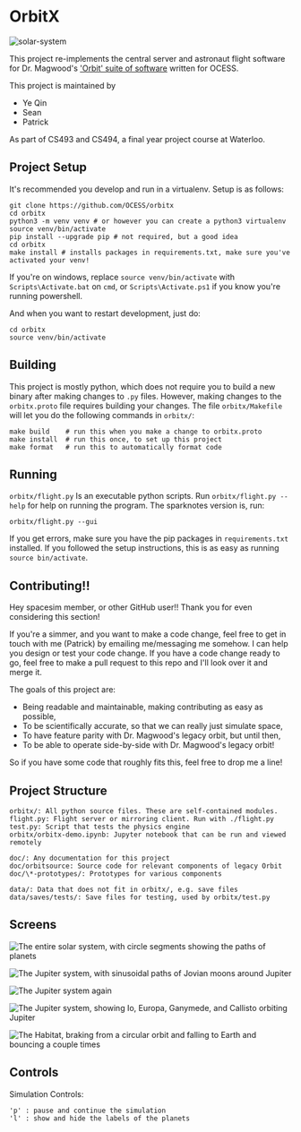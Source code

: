 # OrbitX

![solar-system](https://user-images.githubusercontent.com/1498589/48948260-e1f90800-ef01-11e8-9835-f5f472604720.PNG)

This project re-implements the central server and astronaut flight software for
Dr. Magwood's
['Orbit' suite of software](http://www.wiki.spacesim.org/index.php/Orbit)
written for OCESS.

This project is maintained by
- Ye Qin
- Sean
- Patrick

As part of CS493 and CS494, a final year project course at Waterloo.

## Project Setup

It's recommended you develop and run in a virtualenv. Setup is as follows:

```
git clone https://github.com/OCESS/orbitx
cd orbitx
python3 -m venv venv # or however you can create a python3 virtualenv
source venv/bin/activate
pip install --upgrade pip # not required, but a good idea
cd orbitx
make install # installs packages in requirements.txt, make sure you've activated your venv!
```

If you're on windows, replace `source venv/bin/activate` with
`Scripts\Activate.bat` on `cmd`, or `Scripts\Activate.ps1` if you know you're
running powershell.

And when you want to restart development, just do:

```
cd orbitx
source venv/bin/activate
```

## Building

This project is mostly python, which does not require you to build a new binary
after making changes to `.py` files. However, making changes to the
`orbitx.proto` file requires building your changes. The file `orbitx/Makefile` will
let you do the following commands in `orbitx/`:

```
make build    # run this when you make a change to orbitx.proto
make install  # run this once, to set up this project
make format   # run this to automatically format code
```

## Running

`orbitx/flight.py` Is an executable python scripts. Run `orbitx/flight.py --help` for
help on running the program. The sparknotes version is, run:

```
orbitx/flight.py --gui
``` 

If you get errors, make sure you have the pip packages in `requirements.txt`
installed. If you followed the setup instructions, this is as easy as running
`source bin/activate`.

## Contributing!!

Hey spacesim member, or other GitHub user!! Thank you for even considering this
section!

If you're a simmer, and you want to make a code change, feel free to get in
touch with me (Patrick) by emailing me/messaging me somehow. I can help you
design or test your code change. If you have a code change ready to go, feel
free to make a pull request to this repo and I'll look over it and merge it.

The goals of this project are:
- Being readable and maintainable, making contributing as easy as possible,
- To be scientifically accurate, so that we can really just simulate space,
- To have feature parity with Dr. Magwood's legacy orbit, but until then,
- To be able to operate side-by-side with Dr. Magwood's legacy orbit!

So if you have some code that roughly fits this, feel free to drop me a line!

## Project Structure

```
orbitx/: All python source files. These are self-contained modules.
flight.py: Flight server or mirroring client. Run with ./flight.py
test.py: Script that tests the physics engine
orbitx/orbitx-demo.ipynb: Jupyter notebook that can be run and viewed remotely

doc/: Any documentation for this project
doc/orbitsource: Source code for relevant components of legacy Orbit
doc/\*-prototypes/: Prototypes for various components

data/: Data that does not fit in orbitx/, e.g. save files
data/saves/tests/: Save files for testing, used by orbitx/test.py
```

## Screens

![The entire solar system, with circle segments showing the paths of planets](https://user-images.githubusercontent.com/1498589/48948260-e1f90800-ef01-11e8-9835-f5f472604720.PNG)

![The Jupiter system, with sinusoidal paths of Jovian moons around Jupiter](https://user-images.githubusercontent.com/1498589/48948270-ea514300-ef01-11e8-8f23-4010e6fb7bd3.PNG)

![The Jupiter system again](https://user-images.githubusercontent.com/1498589/48948274-ec1b0680-ef01-11e8-9074-aef5748d60f5.PNG)

![The Jupiter system, showing Io, Europa, Ganymede, and Callisto orbiting Jupiter](https://user-images.githubusercontent.com/1498589/49043539-60230c00-f199-11e8-90d4-4e9553c6c14f.png)

![The Habitat, braking from a circular orbit and falling to Earth and bouncing a couple times](https://user-images.githubusercontent.com/1498589/48987874-5d201100-f0f0-11e8-868c-40ce756b6548.png)

## Controls

Simulation Controls:
```
'p' : pause and continue the simulation
'l' : show and hide the labels of the planets
```
